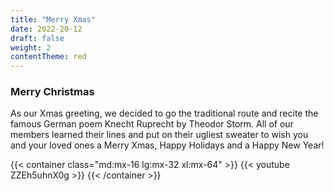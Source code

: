 ```yaml
---
title: "Merry Xmas"
date: 2022-20-12
draft: false
weight: 2
contentTheme: red
---
```

### Merry Christmas

As our Xmas greeting, we decided to go the traditional route and recite the famous German poem Knecht Ruprecht by Theodor Storm. All of our members learned their lines and put on their ugliest sweater to wish you and your loved ones a Merry Xmas, Happy Holidays and a Happy New Year!

{{< container class="md:mx-16 lg:mx-32 xl:mx-64" >}}
    {{< youtube ZZEh5uhnX0g >}}
{{< /container >}}

